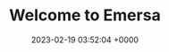 ---
layout: 3dtestprofile
permalink: /profile.html
title:  "Welcome to Emersa"
date:   2023-02-19 03:52:04 +0000
categories: jekyll update
---